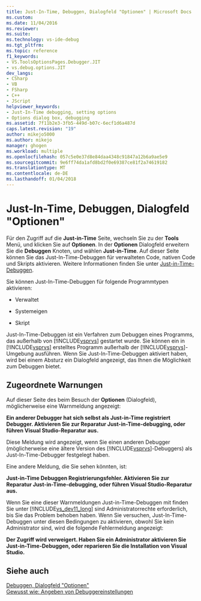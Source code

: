 ```yaml
---
title: Just-In-Time, Debuggen, Dialogfeld "Optionen" | Microsoft Docs
ms.custom: 
ms.date: 11/04/2016
ms.reviewer: 
ms.suite: 
ms.technology: vs-ide-debug
ms.tgt_pltfrm: 
ms.topic: reference
f1_keywords:
- VS.ToolsOptionsPages.Debugger.JIT
- vs.debug.options.JIT
dev_langs:
- CSharp
- VB
- FSharp
- C++
- JScript
helpviewer_keywords:
- Just-In-Time debugging, setting options
- Options dialog box, debugging
ms.assetid: 7f11b2e3-3fb5-449d-b07c-6ecf1d6a487d
caps.latest.revision: "19"
author: mikejo5000
ms.author: mikejo
manager: ghogen
ms.workload: multiple
ms.openlocfilehash: 057c5e0e37d8e84daa4348c91847a12b6a9ae5e9
ms.sourcegitcommit: 9e6ff74da1afd8bd2f0e69387ce81f2a74619182
ms.translationtype: MT
ms.contentlocale: de-DE
ms.lasthandoff: 01/04/2018
---
```

# <a name="just-in-time-debugging-options-dialog-box"></a>Just-In-Time, Debuggen, Dialogfeld "Optionen"
Für den Zugriff auf die **Just-in-Time** Seite, wechseln Sie zu der **Tools** Menü, und klicken Sie auf **Optionen**. In der **Optionen** Dialogfeld erweitern Sie die **Debuggen** Knoten, und wählen **Just-in-Time**. Auf dieser Seite können Sie das Just-In-Time-Debuggen für verwalteten Code, nativen Code und Skripts aktivieren. Weitere Informationen finden Sie unter [Just-in-Time-Debuggen](../debugger/just-in-time-debugging-in-visual-studio.md).  
  
 Sie können Just-In-Time-Debuggen für folgende Programmtypen aktivieren:  
  
-   Verwaltet  
  
-   Systemeigen  
  
-   Skript  
  
 Just-In-Time-Debuggen ist ein Verfahren zum Debuggen eines Programms, das außerhalb von [!INCLUDE[vsprvs](../code-quality/includes/vsprvs_md.md)] gestartet wurde. Sie können ein in [!INCLUDE[vsprvs](../code-quality/includes/vsprvs_md.md)] erstelltes Programm außerhalb der [!INCLUDE[vsprvs](../code-quality/includes/vsprvs_md.md)]-Umgebung ausführen. Wenn Sie Just-In-Time-Debuggen aktiviert haben, wird bei einem Absturz ein Dialogfeld angezeigt, das Ihnen die Möglichkeit zum Debuggen bietet.  
  
## <a name="associated-warnings"></a>Zugeordnete Warnungen  
 Auf dieser Seite des beim Besuch der **Optionen** (Dialogfeld), möglicherweise eine Warnmeldung angezeigt:  
  
 **Ein anderer Debugger hat sich selbst als Just-in-Time registriert Debugger. Aktivieren Sie zur Reparatur Just-in-Time-debugging, oder führen Visual Studio-Reparatur aus.**  
  
 Diese Meldung wird angezeigt, wenn Sie einen anderen Debugger (möglicherweise eine ältere Version des [!INCLUDE[vsprvs](../code-quality/includes/vsprvs_md.md)]-Debuggers) als Just-In-Time-Debugger festgelegt haben.  
  
 Eine andere Meldung, die Sie sehen könnten, ist:  
  
 **Just-in-Time Debuggen Registrierungsfehler. Aktivieren Sie zur Reparatur Just-in-Time-debugging, oder führen Visual Studio-Reparatur aus.**  
  
 Wenn Sie eine dieser Warnmeldungen Just-in-Time-Debuggen mit finden Sie unter [!INCLUDE[vs_dev11_long](../data-tools/includes/vs_dev11_long_md.md)] sind Administratorrechte erforderlich, bis Sie das Problem behoben haben. Wenn Sie versuchen, Just-In-Time-Debuggen unter diesen Bedingungen zu aktivieren, obwohl Sie kein Administrator sind, wird die folgende Fehlermeldung angezeigt:  
  
 **Der Zugriff wird verweigert. Haben Sie ein Administrator aktivieren Sie Just-in-Time-Debuggen, oder reparieren Sie die Installation von Visual Studio.**  
  
## <a name="see-also"></a>Siehe auch  
 [Debuggen, Dialogfeld "Optionen"](../debugger/debugging-options-dialog-box.md)   
 [Gewusst wie: Angeben von Debuggereinstellungen](../debugger/how-to-specify-debugger-settings.md)